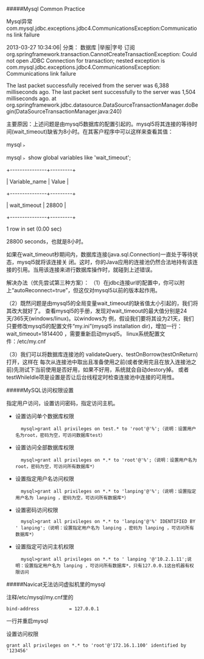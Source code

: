 #####Mysql Common Practice


Mysql异常com.mysql.jdbc.exceptions.jdbc4.CommunicationsException:Communications link failure  

2013-03-27 10:34:06|  分类： 数据库 |举报|字号 订阅
org.springframework.transaction.CannotCreateTransactionException: Could not open JDBC Connection for transaction; nested exception is com.mysql.jdbc.exceptions.jdbc4.CommunicationsException: Communications link failure

The last packet successfully received from the server was 6,388 milliseconds ago.  The last packet sent successfully to the server was 1,504 milliseconds ago.
        at org.springframework.jdbc.datasource.DataSourceTransactionManager.doBegin(DataSourceTransactionManager.java:240)

主要原因：上述问题是由mysql5数据库的配置引起的。mysql5将其连接的等待时间(wait_timeout)缺省为8小时。在其客户程序中可以这样来查看其值： 

mysql﹥ 

mysql﹥ show global variables like 'wait_timeout'; 

+---------------+---------+ 

| Variable_name | Value | 

+---------------+---------+ 

| wait_timeout | 28800 | 

+---------------+---------+ 

1 row in set (0.00 sec) 


28800 seconds，也就是8小时。 

如果在wait_timeout秒期间内，数据库连接(java.sql.Connection)一直处于等待状态，mysql5就将该连接关 闭。这时，你的Java应用的连接池仍然合法地持有该连接的引用。当用该连接来进行数据库操作时，就碰到上述错误。

解决办法（优先尝试第三种方案）：
（1）在jdbc连接url的配置中，你可以附上“autoReconnect=true”，但这仅对mysql5以前的版本起作用。

（2）既然问题是由mysql5的全局变量wait_timeout的缺省值太小引起的，我们将其改大就好了。 
查看mysql5的手册，发现对wait_timeout的最大值分别是24天/365天(windows/linux)。以windows为 例，假设我们要将其设为21天，我们只要修改mysql5的配置文件“my.ini”(mysql5 installation dir)，增加一行：wait_timeout=1814400 ，需要重新启动mysql5。 
linux系统配置文件：/etc/my.cnf 

（3）我们可以将数据库连接池的 validateQuery、testOnBorrow(testOnReturn)打开，这样在 每次从连接池中取出且准备使用之前(或者使用完且在放入连接池之前)先测试下当前使用是否好用，如果不好用，系统就会自动destory掉。
或者testWhileIdle项是设置是否让后台线程定时检查连接池中连接的可用性。



#####MySQL访问权限设置


指定用户访问，设置访问密码，指定访问主机。

* 设置访问单个数据库权限

		mysql>grant all privileges on test.* to 'root'@'%';（说明：设置用户名为root，密码为空，可访问数据库test）
 
* 设置访问全部数据库权限

		mysql>grant all privileges on *.* to 'root'@'%';（说明：设置用户名为root，密码为空，可访问所有数据库*）

* 设置指定用户名访问权限

		mysql>grant all privileges on *.* to 'lanping'@'%';（说明：设置指定用户名为 lanping ，密码为空，可访问所有数据库*）

* 设置密码访问权限

		mysql>grant all privileges on *.* to 'lanping'@'%' IDENTIFIED BY ' lanping';（说明：设置指定用户名为 lanping ，密码为 lanping ，可访问所有数据库*）

* 设置指定可访问主机权限


		mysql>grant all privileges on *.* to ' lanping '@'10.2.1.11';说明：设置指定用户名为 lanping ，可访问所有数据库*，只有127.0.0.1这台机器有权限访问


#####Navicat无法访问虚拟机里的mysql

注释/etc/mysql/my.cnf里的

	bind-address           = 127.0.0.1

一行并重启mysql

设置访问权限

	grant all privileges on *.* to 'root'@'172.16.1.100' identified by '123456' 